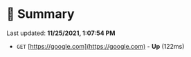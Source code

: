 # 📖 Summary
Last updated: **11/25/2021, 1:07:54 PM**

- `GET` [https://google.com](https://google.com) - **Up** (122ms)
